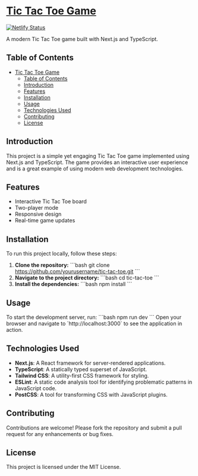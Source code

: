 # [Tic Tac Toe Game](https://xic-xac-xoe.netlify.app)

[![Netlify Status](https://api.netlify.com/api/v1/badges/5b50e740-a3d6-4535-96ae-9277ea79a428/deploy-status)](https://app.netlify.com/sites/xic-xac-xoe/deploys)

A modern Tic Tac Toe game built with Next.js and TypeScript.

## Table of Contents

- [Tic Tac Toe Game](#tic-tac-toe-game)
  - [Table of Contents](#table-of-contents)
  - [Introduction](#introduction)
  - [Features](#features)
  - [Installation](#installation)
  - [Usage](#usage)
  - [Technologies Used](#technologies-used)
  - [Contributing](#contributing)
  - [License](#license)

## Introduction

This project is a simple yet engaging Tic Tac Toe game implemented using Next.js and TypeScript. The game provides an interactive user experience and is a great example of using modern web development technologies.

## Features

- Interactive Tic Tac Toe board
- Two-player mode
- Responsive design
- Real-time game updates

## Installation

To run this project locally, follow these steps:

1. **Clone the repository:**
   \`\`\`bash
   git clone https://github.com/yourusername/tic-tac-toe.git
   \`\`\`
2. **Navigate to the project directory:**
   \`\`\`bash
   cd tic-tac-toe
   \`\`\`
3. **Install the dependencies:**
   \`\`\`bash
   npm install
   \`\`\`

## Usage

To start the development server, run:
\`\`\`bash
npm run dev
\`\`\`
Open your browser and navigate to \`http://localhost:3000\` to see the application in action.

## Technologies Used

- **Next.js**: A React framework for server-rendered applications.
- **TypeScript**: A statically typed superset of JavaScript.
- **Tailwind CSS**: A utility-first CSS framework for styling.
- **ESLint**: A static code analysis tool for identifying problematic patterns in JavaScript code.
- **PostCSS**: A tool for transforming CSS with JavaScript plugins.

## Contributing

Contributions are welcome! Please fork the repository and submit a pull request for any enhancements or bug fixes.

## License

This project is licensed under the MIT License.
